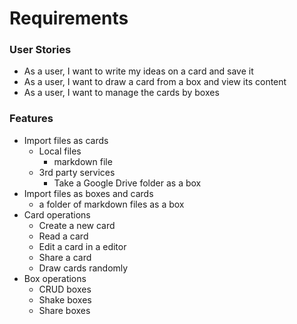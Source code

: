 # Requirements

### User Stories

* As a user, I want to write my ideas on a card and save it
* As a user, I want to draw a card from a box and view its content
* As a user, I want to manage the cards by boxes



### Features

* Import files as cards
  * Local files
    * markdown file
  * 3rd party services
    * Take a Google Drive folder as a box
* Import files as boxes and cards
  * a folder of markdown files as a box
* Card operations
  * Create a new card
  * Read a card
  * Edit a card in a editor
  * Share a card
  * Draw cards randomly
* Box operations
  * CRUD boxes
  * Shake boxes
  * Share boxes
